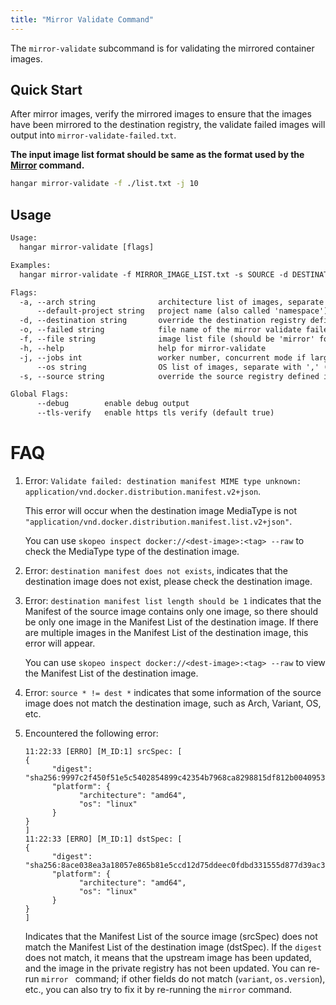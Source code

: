 ```yaml
---
title: "Mirror Validate Command"
---
```


The `mirror-validate` subcommand is for validating the mirrored container images.

## Quick Start

After mirror images, verify the mirrored images to ensure that the images have been mirrored to the destination registry,
the validate failed images will output into `mirror-validate-failed.txt`.

**The input image list format should be same as the format used by the [Mirror](/v1.6/mirror/mirror) command.**

```sh
hangar mirror-validate -f ./list.txt -j 10
```

## Usage

```txt
Usage:
  hangar mirror-validate [flags]

Examples:
  hangar mirror-validate -f MIRROR_IMAGE_LIST.txt -s SOURCE -d DESTINATION

Flags:
  -a, --arch string              architecture list of images, separate with ',' (default "amd64,arm64")
      --default-project string   project name (also called 'namespace') when destination image project is empty (default "library")
  -d, --destination string       override the destination registry defined in image list
  -o, --failed string            file name of the mirror validate failed image list (default "mirror-validate-failed.txt")
  -f, --file string              image list file (should be 'mirror' format)
  -h, --help                     help for mirror-validate
  -j, --jobs int                 worker number, concurrent mode if larger than 1, max 20 (default 1)
      --os string                OS list of images, separate with ',' (default "linux,windows")
  -s, --source string            override the source registry defined in image list

Global Flags:
      --debug        enable debug output
      --tls-verify   enable https tls verify (default true)
```

# FAQ

1. Error: `Validate failed: destination manifest MIME type unknown: application/vnd.docker.distribution.manifest.v2+json`.

      This error will occur when the destination image MediaType is not `"application/vnd.docker.distribution.manifest.list.v2+json"`.

      You can use `skopeo inspect docker://<dest-image>:<tag> --raw` to check the MediaType type of the destination image.

2. Error: `destination manifest does not exists`, indicates that the destination image does not exist, please check the destination image.

3. Error: `destination manifest list length should be 1` indicates that the Manifest of the source image contains only one image, so there should be only one image in the Manifest List of the destination image. If there are multiple images in the Manifest List of the destination image, this error will appear.

      You can use `skopeo inspect docker://<dest-image>:<tag> --raw` to view the Manifest List of the destination image.

4. Error: `source * != dest *` indicates that some information of the source image does not match the destination image, such as Arch, Variant, OS, etc.

5. Encountered the following error:

      ```text
      11:22:33 [ERRO] [M_ID:1] srcSpec: [
      {
            "digest": "sha256:9997c2f450f51e5c5402854899c42354b7968ca8298815df812b00409533527c",
            "platform": {
                  "architecture": "amd64",
                  "os": "linux"
            }
      }
      ]
      11:22:33 [ERRO] [M_ID:1] dstSpec: [
      {
            "digest": "sha256:8ace038ea3a18057e865b81e5ccd12d75ddeec0fdbd331555d877d39ac3f45bb",
            "platform": {
                  "architecture": "amd64",
                  "os": "linux"
            }
      }
      ]
      ```

      Indicates that the Manifest List of the source image (srcSpec) does not match the Manifest List of the destination image (dstSpec). If the `digest` does not match, it means that the upstream image has been updated, and the image in the private registry has not been updated. You can re-run `mirror ` command; if other fields do not match (`variant`, `os.version`), etc., you can also try to fix it by re-running the `mirror` command.
